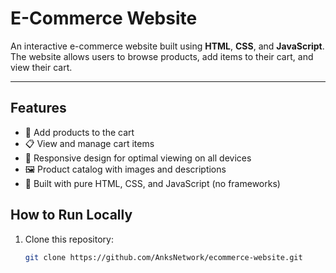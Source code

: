 # E-Commerce Website

An interactive e-commerce website built using **HTML**, **CSS**, and **JavaScript**. The website allows users to browse products, add items to their cart, and view their cart.

---

## Features

- 🛒 Add products to the cart
- 📋 View and manage cart items
- 📱 Responsive design for optimal viewing on all devices
- 🖼️ Product catalog with images and descriptions
- 🌟 Built with pure HTML, CSS, and JavaScript (no frameworks)

## How to Run Locally

1. Clone this repository:
   ```bash
   git clone https://github.com/AnksNetwork/ecommerce-website.git
